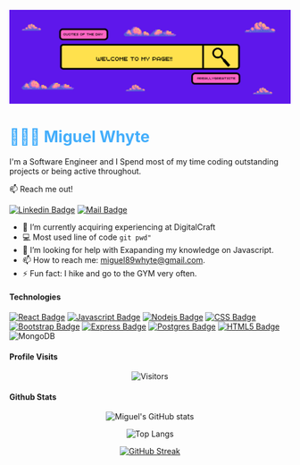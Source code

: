 ![Header](./realbanner.png)
<h1 style="color: #44AEFB;"> 👨🏻‍💻 Miguel Whyte </h1>


I'm a Software Engineer and I Spend most of my time coding outstanding projects or being active throughout.



:mailbox: Reach me out!

[![Linkedin Badge](https://img.shields.io/badge/LinkedIn-0077B5?style=for-the-badge&logo=linkedin&logoColor=white)](https://www.linkedin.com/in/miguel-whyte/)  [![Mail Badge](https://img.shields.io/badge/Gmail-D14836?style=for-the-badge&logo=gmail&logoColor=white)](mailto:miguel89whyte@gmail.com)




<!-- TODO: Add last video link -->

- 🔭 I’m currently acquiring experiencing at DigitalCraft
- :computer: Most used line of code `git pwd"`
- 🤔 I’m looking for help with Exapanding my knowledge on Javascript.
- 📫 How to reach me: miguel89whyte@gmail.com.
- ⚡ Fun fact: I hike and go to the GYM very often.

#### Technologies

<!-- TODO: Make technologies links takes you to repositories -->

[![React Badge](https://img.shields.io/badge/-React-61DBFB?style=for-the-badge&labelColor=black&logo=react&logoColor=61DBFB)](#) [![Javascript Badge](https://img.shields.io/badge/-Javascript-F0DB4F?style=for-the-badge&labelColor=black&logo=javascript&logoColor=F0DB4F)](#) [![Nodejs Badge](https://img.shields.io/badge/-Nodejs-3C873A?style=for-the-badge&labelColor=black&logo=node.js&logoColor=3C873A)](#) 
[![CSS Badge](https://img.shields.io/badge/CSS3-1572B6?style=for-the-badge&logo=css3&logoColor=white)](#)
[![Bootstrap Badge](https://img.shields.io/badge/Bootstrap-563D7C?style=for-the-badge&logo=bootstrap&logoColor=white)](#)
[![Express Badge](https://img.shields.io/badge/Express.js-404D59?style=for-the-badg)](#)
[![Postgres Badge](https://img.shields.io/badge/PostgreSQL-316192?style=for-the-badge&logo=postgresql&logoColor=white)](#)
[![HTML5 Badge](https://img.shields.io/badge/HTML5-E34F26?style=for-the-badge&logo=html5&logoColor=white)]()
![MongoDB](https://img.shields.io/badge/MongoDB-%234ea94b.svg?style=for-the-badge&logo=mongodb&logoColor=white)






#### Profile Visits 

<div align="center">

![Visitors](https://api.visitorbadge.io/api/visitors?path=https%3A%2F%2Fgithub.com%2Fwhytemig&countColor=%23263759)

</div>




#### Github Stats

<div align="center">

  ![Miguel's GitHub stats](https://github-readme-stats.vercel.app/api?username=whytemig&show_icons=true&theme=tokyonight&hide=issues)

</div>

<div align="center">

![Top Langs](https://github-readme-stats.vercel.app/api/top-langs/?username=whytemig&theme=tokyonight)

</div>

<div align="center">

[![GitHub Streak](https://streak-stats.demolab.com/?user=whytemig&currStreakNum=2FD3EB&fire=pink&sideLabels=F00&date_format=[Y.]n.j&theme=tokyonight)](https://git.io/streak-stats)

</div>




